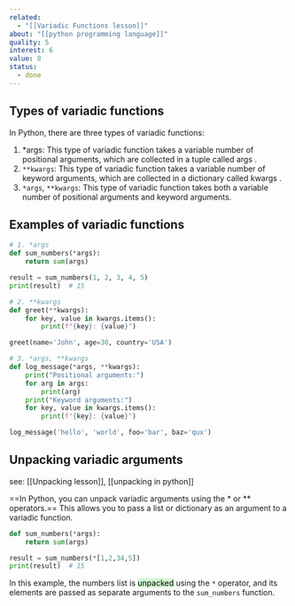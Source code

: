 ```yaml
---
related:
  - "[[Variadic Functions lesson]]"
about: "[[python programming language]]"
quality: 5
interest: 6
value: 8
status:
  - done
---
```

## Types of variadic functions

  In Python, there are three types of variadic functions:

  1. *args: This type of variadic function takes a variable number of positional arguments, which are collected in a tuple called  args .
  2. `**kwargs`: This type of variadic function takes a variable number of
  keyword arguments, which are collected in a dictionary called  kwargs .
  3. `*args`, `**kwargs`: This type of variadic function takes both a variable
  number of positional arguments and keyword arguments.

## Examples of variadic functions

```python
# 1. *args
def sum_numbers(*args):
	return sum(args)

result = sum_numbers(1, 2, 3, 4, 5)
print(result)  # 15
```

```python
# 2. **kwargs
def greet(**kwargs):
	for key, value in kwargs.items():
		print(f"{key}: {value}")

greet(name='John', age=30, country='USA')
```

```python
# 3. *args, **kwargs
def log_message(*args, **kwargs):
	print("Positional arguments:")
	for arg in args:
		print(arg)
	print("Keyword arguments:")
	for key, value in kwargs.items():
		print(f"{key}: {value}")

log_message('hello', 'world', foo='bar', baz='qux')
```

## Unpacking variadic arguments

see: [[Unpacking lesson]], [[unpacking in python]]

  ==In Python, you can unpack variadic arguments using the  *  or  ** operators.== 
  This allows you to pass a list or dictionary as an argument to a variadic function.

```python
def sum_numbers(*args):
	return sum(args)

result = sum_numbers(*[1,2,34,5])
print(result)  # 15
```

  In this example, the  numbers  list is <mark style="background: #BBFABBA6;">unpacked</mark> using the  `*`  operator, and
  its elements are passed as separate arguments to the  `sum_numbers`  function.
